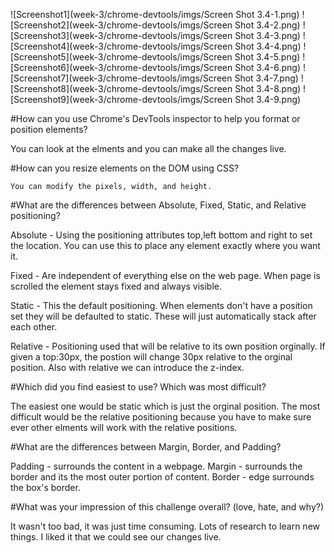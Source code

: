 ![Screenshot1](week-3/chrome-devtools/imgs/Screen Shot 3.4-1.png)
![Screenshot2](week-3/chrome-devtools/imgs/Screen Shot 3.4-2.png)
![Screenshot3](week-3/chrome-devtools/imgs/Screen Shot 3.4-3.png)
![Screenshot4](week-3/chrome-devtools/imgs/Screen Shot 3.4-4.png)
![Screenshot5](week-3/chrome-devtools/imgs/Screen Shot 3.4-5.png)
![Screenshot6](week-3/chrome-devtools/imgs/Screen Shot 3.4-6.png)
![Screenshot7](week-3/chrome-devtools/imgs/Screen Shot 3.4-7.png)
![Screenshot8](week-3/chrome-devtools/imgs/Screen Shot 3.4-8.png)
![Screenshot9](week-3/chrome-devtools/imgs/Screen Shot 3.4-9.png)






#How can you use Chrome's DevTools inspector to help you format or position elements?

  You can look at the elments and you can make all the changes live.

#How can you resize elements on the DOM using CSS?

    You can modify the pixels, width, and height.

#What are the differences between Absolute, Fixed, Static, and Relative positioning?

  Absolute - Using the positioning attributes top,left bottom and right to set the location. You can use this to place any element exactly where you want it.

  Fixed - Are independent of everything else on the web page. When page is scrolled the element stays fixed and always visible.

  Static - This the default positioning. When elements don't have a position set they will be defaulted to static. These will just automatically stack after each other.

  Relative - Positioning used that will be relative to its own position orginally. If given a top:30px, the postion will change 30px relative to the orginal position. Also with relative we can introduce the z-index.


#Which did you find easiest to use? Which was most difficult?

  The easiest one would be static which is just the orginal position. The most difficult would be the relative positioning because you have to make sure ever other elments will work with the relative positions.


#What are the differences between Margin, Border, and Padding?

  Padding - surrounds the content in a webpage.  Margin - surrounds the border and its the most outer portion of content.
  Border - edge surrounds the box's border.

#What was your impression of this challenge overall? (love, hate, and why?)

  It wasn't too bad, it was just time consuming. Lots of research to learn new things. I liked it that we could see our changes live.
